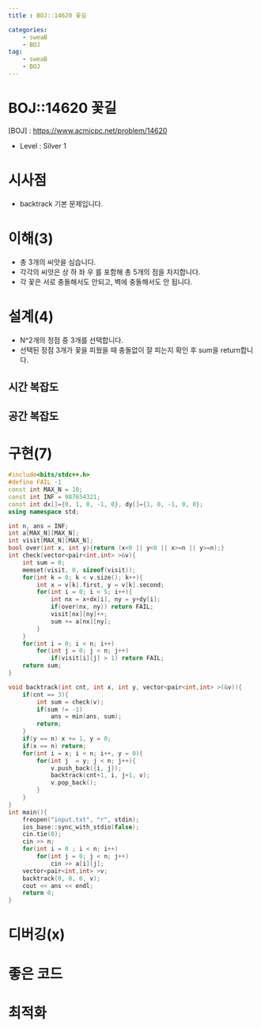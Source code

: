```yaml
---
title : BOJ::14620 꽃길

categories:
    - sweaB
    - BOJ
tag:
    - sweaB
    - BOJ
---
```

# BOJ::14620 꽃길
[BOJ] : <https://www.acmicpc.net/problem/14620>
- Level : Silver 1

# 시사점
- backtrack 기본 문제입니다.

# 이해(3)
- 총 3개의 씨앗을 심습니다.
- 각각의 씨앗은 상 하 좌 우 를 포함해 총 5개의 점을 차지합니다.
- 각 꽃은 서로 충돌해서도 안되고, 벽에 충돌해서도 안 됩니다.

# 설계(4)
- N^2개의 정점 중 3개를 선택합니다.
- 선택된 정점 3개가 꽃을 피웠을 때 충돌없이 잘 피는지 확인 후 sum을 return합니다.

## 시간 복잡도

## 공간 복잡도

# 구현(7)

```cpp
#include<bits/stdc++.h>
#define FAIL -1
const int MAX_N = 10;
const int INF = 987654321;
const int dx[]={0, 1, 0, -1, 0}, dy[]={1, 0, -1, 0, 0};
using namespace std;

int n, ans = INF;
int a[MAX_N][MAX_N];
int visit[MAX_N][MAX_N];
bool over(int x, int y){return (x<0 || y<0 || x>=n || y>=n);}
int check(vector<pair<int,int> >&v){
    int sum = 0;
    memset(visit, 0, sizeof(visit));
    for(int k = 0; k < v.size(); k++){
        int x = v[k].first, y = v[k].second;
        for(int i = 0; i < 5; i++){
            int nx = x+dx[i], ny = y+dy[i];
            if(over(nx, ny)) return FAIL;
            visit[nx][ny]++;
            sum += a[nx][ny];
        }
    }
    for(int i = 0; i < n; i++)
        for(int j = 0; j < n; j++)
            if(visit[i][j] > 1) return FAIL;
    return sum;
}

void backtrack(int cnt, int x, int y, vector<pair<int,int> >(&v)){
    if(cnt == 3){
        int sum = check(v);
        if(sum != -1)
            ans = min(ans, sum);
        return;
    }
    if(y == n) x += 1, y = 0;
    if(x == n) return;
    for(int i = x; i < n; i++, y = 0){
        for(int j  = y; j < n; j++){
            v.push_back({i, j});
            backtrack(cnt+1, i, j+1, v);
            v.pop_back();
        }
    }
}
int main(){
    freopen("input.txt", "r", stdin);
    ios_base::sync_with_stdio(false);
    cin.tie(0);
    cin >> n;
    for(int i = 0 ; i < n; i++)
        for(int j = 0; j < n; j++)
            cin >> a[i][j];
    vector<pair<int,int> >v;
    backtrack(0, 0, 0, v);
    cout << ans << endl;
    return 0;
}
```

# 디버깅(x)

# 좋은 코드

# 최적화

